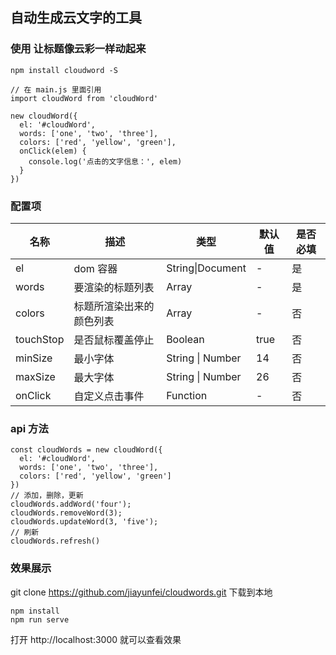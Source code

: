 ## 自动生成云文字的工具

### 使用 让标题像云彩一样动起来

    npm install cloudword -S
    
    // 在 main.js 里面引用
    import cloudWord from 'cloudWord'

    new cloudWord({
      el: '#cloudWord',
      words: ['one', 'two', 'three'],
      colors: ['red', 'yellow', 'green'],
      onClick(elem) {
        console.log('点击的文字信息：', elem)
      }
    })
### 配置项

|  名称 |      描述              |   类型          |   默认值   | 是否必填 |
|  ----     | ----                  |  ----           | ----  |----  |
|  el       |    dom 容器            | String\|Document|  -        | 是 |
|  words    | 要渲染的标题列表        | Array          |  -       | 是 |
|  colors   | 标题所渲染出来的颜色列表 | Array          |  -       | 否 |
| touchStop | 是否鼠标覆盖停止        | Boolean       | true      | 否 | 
| minSize | 最小字体       | String \| Number       | 14     | 否 | 
| maxSize | 最大字体        | String \| Number        | 26     | 否 | 
| onClick | 自定义点击事件   | Function        |   -  | 否 |

### api 方法

    const cloudWords = new cloudWord({
      el: '#cloudWord',
      words: ['one', 'two', 'three'],
      colors: ['red', 'yellow', 'green']
    })
    // 添加，删除，更新
    cloudWords.addWord('four');
    cloudWords.removeWord(3);
    cloudWords.updateWord(3, 'five');
    // 刷新
    cloudWords.refresh()

### 效果展示
git clone https://github.com/jiayunfei/cloudwords.git 下载到本地
    
    npm install
    npm run serve

打开 http://localhost:3000 就可以查看效果 
